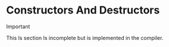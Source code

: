 # Constructors And Destructors

>[!IMPORTANT]
>This Is section Is incomplete but is implemented in the compiler.